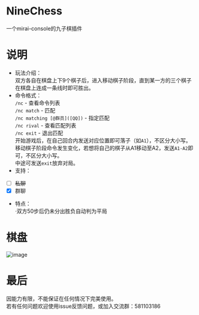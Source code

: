 # NineChess
一个mirai-console的九子棋插件
# 说明
* 玩法介绍：  
双方各自在棋盘上下9个棋子后，进入移动棋子阶段，直到某一方的三个棋子在棋盘上连成一条线时即可胜出。
* 命令格式：  
`/nc` - 查看命令列表  
`/nc match` - 匹配  
`/nc matching [@群员]([QQ])` - 指定匹配  
`/nc rival` - 查看匹配列表  
`/nc exit` - 退出匹配  
开始游戏后，在自己回合内发送对应位置即可落子（如`A1`），不区分大小写。  
移动棋子阶段命令发生变化，若想将自己的棋子从A1移动至A2，发送`A1-A2`即可，不区分大小写。  
中途可发送`exit`放弃对局。
* 支持：  
- [ ] ~~私聊~~
- [x] 群聊
* 特点：  
·双方50步后仍未分出胜负自动判为平局
# 棋盘
![image](https://i.loli.net/2021/04/24/cu6n8sarkUxQW7O.png)
# 最后
因能力有限，不能保证在任何情况下完美使用。  
若有任何问题欢迎使用issue反馈问题，或加入交流群：581103186
